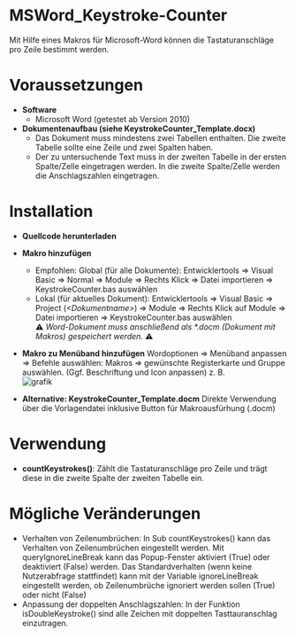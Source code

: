 # MSWord_Keystroke-Counter
Mit Hilfe eines Makros für Microsoft-Word können die Tastaturanschläge pro Zeile bestimmt werden.


# Voraussetzungen
- **Software**
    - Microsoft Word (getestet ab Version 2010)
- **Dokumentenaufbau (siehe KeystrokeCounter_Template.docx)**
    - Das Dokument muss mindestens zwei Tabellen enthalten. Die zweite Tabelle sollte eine Zeile und zwei Spalten haben.
    - Der zu untersuchende Text muss in der zweiten Tabelle in der ersten Spalte/Zelle eingetragen werden. In die zweite Spalte/Zelle werden die Anschlagszahlen eingetragen.


# Installation
- **Quellcode herunterladen**    
- **Makro hinzufügen**
    - Empfohlen: Global (für alle Dokumente): Entwicklertools ⇒ Visual Basic ⇒ Normal ⇒ Module ⇒ Rechts Klick ⇒ Datei importieren ⇒ KeystrokeCounter.bas auswählen
    - Lokal (für aktuelles Dokument): Entwicklertools ⇒ Visual Basic ⇒ Project (*\<Dokumentname\>*) ⇒ Module ⇒ Rechts Klick auf Module ⇒ Datei importieren ⇒ KeystrokeCounter.bas auswählen  
      ⚠️ *Word-Dokument muss anschließend als \*.docm (Dokument mit Makros) gespeichert werden.* ⚠️        
      
- **Makro zu Menüband hinzufügen**
    Wordoptionen ⇒ Menüband anpassen ⇒ Befehle auswählen: Makros ⇒ gewünschte Registerkarte und Gruppe auswählen.
    (Ggf. Beschriftung und Icon anpassen) z. B.  
    ![grafik](https://github.com/mexterng/MSWord_Keystroke-Counter/assets/16732689/6be5b0ea-0c61-4581-8a52-b4b8acab78e2)

- **Alternative: KeystrokeCounter_Template.docm**
    Direkte Verwendung über die Vorlagendatei inklusive Button für Makroausfürhung (.docm) 
   

# Verwendung
- **countKeystrokes()**: Zählt die Tastaturanschläge pro Zeile und trägt diese in die zweite Spalte der zweiten Tabelle ein.


# Mögliche Veränderungen
- Verhalten von Zeilenumbrüchen: In Sub countKeystrokes() kann das Verhalten von Zeilenumbrüchen eingestellt werden. Mit queryIgnoreLineBreak kann das Popup-Fenster aktiviert (True) oder deaktiviert (False) werden. Das Standardverhalten (wenn keine Nutzerabfrage stattfindet) kann mit der Variable ignoreLineBreak eingestellt werden, ob Zeilenumbrüche ignoriert werden sollen (True) oder nicht (False)
- Anpassung der doppelten Anschlagszahlen: In der Funktion isDoubleKeystroke() sind alle Zeichen mit doppelten Tasttauranschlag einzutragen.
